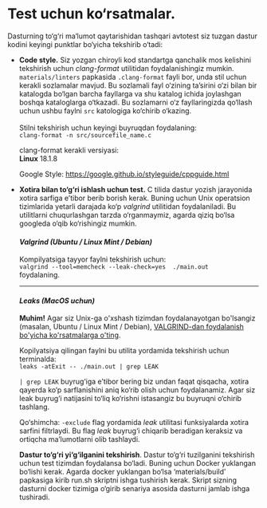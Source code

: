# Test uchun ko‘rsatmalar. 

Dasturning to‘g‘ri ma‘lumot qaytarishidan tashqari avtotest siz tuzgan dastur kodini keyingi punktlar bo‘yicha tekshirib o‘tadi: 

* **Code style.** Siz yozgan chiroyli kod standartga qanchalik mos kelishini tekshirish uchun _clang-format_ utilitidan foydalanishingiz mumkin. 
  ```materials/linters``` papkasida ```.clang-format``` fayli bor, unda stil uchun kerakli sozlamalar mavjud. 
  Bu sozlamali fayl o‘zining ta’sirini o‘zi bilan bir katalogda bo‘lgan barcha fayllarga va shu katalog ichida joylashgan boshqa kataloglarga o‘tkazadi. 
  Bu sozlamarni o‘z fayllaringizda qo‘llash uchun ushbu faylni ```src``` katologiga ko‘chirib o‘kazing. \
  \
  Stilni tekshirish uchun keyingi buyruqdan foydalaning: \
  ```clang-format -n src/sourcefile_name.c```
  
  clang-format kerakli versiyasi: \
  **Linux** 18.1.8
  
  Google Style: https://google.github.io/styleguide/cppguide.html
  

* **Xotira bilan to‘g‘ri ishlash uchun test.** C tilida dastur yozish jarayonida xotira sarfiga e’tibor berib borish kerak. Buning uchun Unix operatsion tizimlarida yetarli darajada ko‘p _valgrind_ utilitidan foydalaniladi. Bu utilitlarni chuqurlashgan tarzda o‘rganmaymiz, agarda qiziq bo‘lsa googleda o‘qib ko‘rishingiz mumkin. 

  #### _Valgrind (Ubuntu / Linux Mint / Debian)_

  Kompilyatsiga tayyor faylni tekshirish uchun: \
  ```valgrind --tool=memcheck --leak-check=yes  ./main.out```\
  foydalaning. 

  ---

  #### _Leaks (MacOS uchun)_

  **Muhim!** Agar siz Unix-ga o'xshash tizimdan foydalanayotgan bo'lsangiz (masalan, Ubuntu / Linux Mint / Debian), [VALGRIND-dan foydalanish bo'yicha ko'rsatmalarga o'ting](#valgrind-ubuntu-linux-mint-debian).

  Kopilyatsiya qilingan faylni bu utilita yordamida tekshirish uchun terminalda: \
  ```leaks -atExit -- ./main.out | grep LEAK```
 
  ```| grep LEAK``` buyrug‘iga e’tibor bering biz undan faqat qisqacha, xotira qayerda ko‘p sarflanishini aniq ko‘rib olish uchun foydalanamiz. 
  Agar siz leak buyrug‘i natijasini to‘liq ko‘rishni istasangiz bu buyruqni o‘chirib tashlang. 

  Qo‘shimcha: 
  ```-exclude``` flag yordamida _leak_ utilitasi funksiyalarda xotira sarfini filtrlaydi. Bu flag _leak_ buyrug‘i chiqarib beradigan keraksiz va ortiqcha ma’lumotlarni olib tashlaydi. 
  
  **Dastur to‘g‘ri yi‘g‘ilganini tekshirish**. Dastur to‘g‘ri tuzilganini tekshirish uchun test tizimdan foydalansa bo‘ladi. Buning uchun Docker yuklangan bo‘lishi kerak. Agarda docker yuklangan bo‘lsa ‘materials/build’ papkasiga kirib run.sh skriptni ishga tushirish kerak. Skript sizning dasturni docker tizimiga o‘girib senariya asosida dasturni jamlab ishga tushiradi. 
